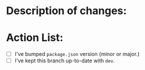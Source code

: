 # Description of changes:
<Insert desctiption>

# Action List:
- [ ] I've bumped `package.json` version (minor or major.)
- [ ] I've kept this branch up-to-date with `dev`.